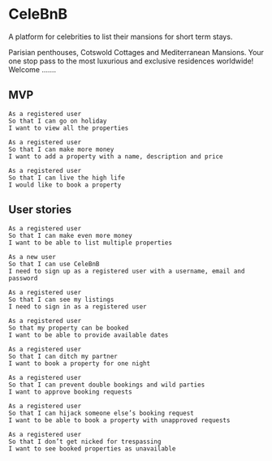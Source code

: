 # CeleBnB

A platform for celebrities to list their mansions for short term stays.

Parisian penthouses, Cotswold Cottages and Mediterranean Mansions. Your one stop pass to the most luxurious and exclusive residences worldwide! Welcome .......

## MVP
```
As a registered user
So that I can go on holiday
I want to view all the properties
```

```
As a registered user 
So that I can make more money 
I want to add a property with a name, description and price
```

```
As a registered user
So that I can live the high life
I would like to book a property
```


## User stories

```
As a registered user 
So that I can make even more money 
I want to be able to list multiple properties
```

```
As a new user
So that I can use CeleBnB
I need to sign up as a registered user with a username, email and password
```

```
As a registered user
So that I can see my listings
I need to sign in as a registered user
```

```
As a registered user
So that my property can be booked
I want to be able to provide available dates
```

```
As a registered user
So that I can ditch my partner
I want to book a property for one night
```

```
As a registered user
So that I can prevent double bookings and wild parties
I want to approve booking requests
```

```
As a registered user
So that I can hijack someone else’s booking request
I want to be able to book a property with unapproved requests
```

```
As a registered user
So that I don’t get nicked for trespassing 
I want to see booked properties as unavailable
```
